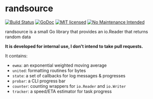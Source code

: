 # randsource

[![Build Status](https://travis-ci.org/itchio/randsource.svg?branch=master)](https://travis-ci.org/itchio/randsource)
[![GoDoc](https://godoc.org/github.com/itchio/randsource?status.svg)](https://godoc.org/github.com/itchio/randsource)
[![MIT licensed](https://img.shields.io/badge/license-MIT-blue.svg)](https://github.com/itchio/randsource/blob/master/LICENSE)
[![No Maintenance Intended](http://unmaintained.tech/badge.svg)](http://unmaintained.tech/)

randsource is a small Go library that provides an io.Reader that returns random data

**It is developed for internal use, I don't intend to take pull requests.**

It contains:

  * `ewma`: an exponential weighted moving average
  * `united`: formatting routines for bytes
  * `state`: a set of callbacks for log messages & progresses
  * `probar`: a CLI progress bar
  * `counter`: counting wrappers for `io.Reader` and `io.Writer`
  * `tracker`: a speed/ETA estimator for task progress

